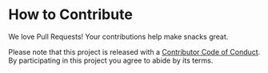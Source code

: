 # How to Contribute

We love Pull Requests! Your contributions help make snacks great.

Please note that this project is released with a [Contributor Code of Conduct](CODE_OF_CONDUCT.md). By participating in this project you agree to abide by its terms.
